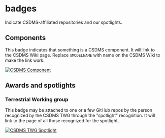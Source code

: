 # badges
Indicate CSDMS-affiliated repositories and our spotlights.

## Components

This badge indicates that something is a CSDMS component. It will link to the CSDMS Wiki page. Replace `$MODELNAME` with name on the CSDMS Wiki to make the link work.

[![CSDMS Component](https://custom-icon-badges.demolab.com/badge/CSDMS-Component-2473c2?logo=csdms&style=for-the-badge)](https://csdms.colorado.edu/wiki/Model:$MODELNAME)

## Awards and spotlights

### Terrestrial Working group

This badge may be attached to one or a few GitHub repos by the person recognized by the CSDMS TWG through the "spotlight" recognition. It will link to the page of all those recognized for the spotlight.

[![CSDMS TWG Spotlight](https://custom-icon-badges.demolab.com/badge/CSDMS-TWG_Spotlight-2473c2?logo=csdms&style=for-the-badge)](https://csdms.colorado.edu/wiki/TWG_Member_Award)
